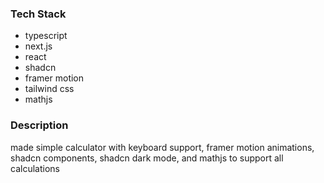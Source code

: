 ### Tech Stack 
- typescript 
- next.js
- react 
- shadcn 
- framer motion 
- tailwind css 
- mathjs 

### Description 
made simple calculator with keyboard support, framer motion animations, shadcn components, shadcn dark mode, and mathjs to support all calculations 
